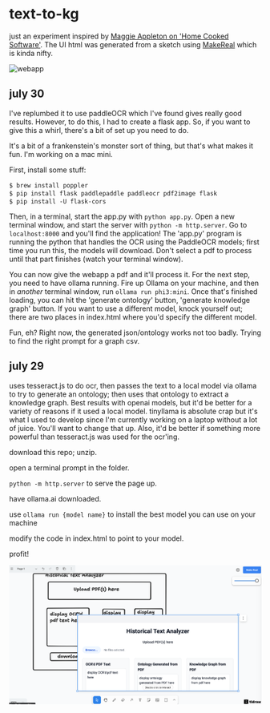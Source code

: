 # text-to-kg
just an experiment inspired by [Maggie Appleton on 'Home Cooked Software'](https://maggieappleton.com/home-cooked-software). The UI html was generated from a sketch using [MakeReal](https://makereal.tldraw.com/) which is kinda nifty.

![webapp](webbapp.png)

## july 30

I've replumbed it to use paddleOCR which I've found gives really good results. However, to do this, I had to create a flask app. So, if you want to give this a whirl, there's a bit of set up you need to do.

It's a bit of a frankenstein's monster sort of thing, but that's what makes it fun. I'm working on a mac mini.

First, install some stuff:

```
$ brew install poppler
$ pip install flask paddlepaddle paddleocr pdf2image flask
$ pip install -U flask-cors
```

Then, in a terminal, start the app.py with `python app.py`. Open a new terminal window, and start the server with `python -m http.server`. Go to `localhost:8000` and you'll find the application! The 'app.py' program is running the python that handles the OCR using the PaddleOCR models; first time you run this, the models will download. Don't select a pdf to process until that part finishes (watch your terminal window). 

You can now give the webapp a pdf and it'll process it. For the next step, you need to have ollama running. Fire up Ollama on your machine, and then in _another_ terminal window, run `ollama run phi3:mini`. Once that's finished loading, you can hit the 'generate ontology' button, 'generate knowledge graph' button. If you want to use a different model, knock yourself out; there are two places in index.html where you'd specify the different model.

Fun, eh? Right now, the generated json/ontology works not too badly. Trying to find the right prompt for a graph csv. 


## july 29
uses tesseract.js to do ocr, then passes the text to a local model via ollama to try to generate an ontology; then uses that ontology to extract a knowledge graph. Best results with openai models, but it'd be better for a variety of reasons if it used a local model. tinyllama is absolute crap but it's what I used to develop since I'm currently working on a laptop without a lot of juice. You'll want to change that up. Also, it'd be better if something more powerful than tesseract.js was used for the ocr'ing.

download this repo; unzip.

open a terminal prompt in the folder. 

`python -m http.server` to serve the page up.

have ollama.ai downloaded.

use `ollama run {model name}` to install the best model you can use on your machine

modify the code in index.html to point to your model.

profit!

![make-real.png](make-real.png)
